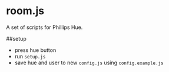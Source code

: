 # room.js
A set of scripts for Phillips Hue.


##setup
- press hue button
- run `setup.js`
- save hue and user to new `config.js` using `config.example.js`

